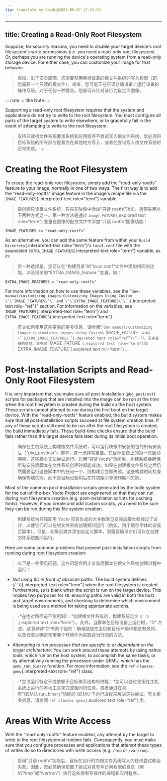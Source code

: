 ```yaml
---
tip: translate by baidu@2023-06-07 17:15:55
...
```

---
title: Creating a Read-Only Root Filesystem
-------------------------------------------

Suppose, for security reasons, you need to disable your target device\'s root filesystem\'s write permissions (i.e. you need a read-only root filesystem). Or, perhaps you are running the device\'s operating system from a read-only storage device. For either case, you can customize your image for that behavior.

> 假设，出于安全原因，您需要禁用目标设备的根文件系统的写入权限（即，您需要一个只读的根文件）。或者，您可能正在只读存储设备上运行设备的操作系统。对于任何一种情况，您都可以针对该行为自定义图像。

::: note
::: title
Note
:::

Supporting a read-only root filesystem requires that the system and applications do not try to write to the root filesystem. You must configure all parts of the target system to write elsewhere, or to gracefully fail in the event of attempting to write to the root filesystem.

> 支持只读根文件系统要求系统和应用程序不尝试写入根文件系统。您必须将目标系统的所有部分配置为在其他地方写入，或者在尝试写入根文件系统时正常失败。
> :::

# Creating the Root Filesystem

To create the read-only root filesystem, simply add the \"read-only-rootfs\" feature to your image, normally in one of two ways. The first way is to add the \"read-only-rootfs\" image feature in the image\'s recipe file via the `IMAGE_FEATURES`{.interpreted-text role="term"} variable:

> 要创建只读根文件系统，只需在映像中添加“只读 rootfs”功能，通常采用以下两种方式之一。第一种方法是通过 `image_FATURE`｛.explored text role=“term”｝变量在图像的配方文件中添加“只读 rootfs”图像功能：

```
IMAGE_FEATURES += "read-only-rootfs"
```

As an alternative, you can add the same feature from within your `Build Directory`{.interpreted-text role="term"}\'s `local.conf` file with the associated `EXTRA_IMAGE_FEATURES`{.interpreted-text role="term"} variable, as in:

> 另一种选择是，您可以在“构建目录”的“local.conf”文件中添加相同的功能，以及相关的“EXTRA_IMAGE_feature`”变量，如：

```
EXTRA_IMAGE_FEATURES = "read-only-rootfs"
```

For more information on how to use these variables, see the \"``dev-manual/customizing-images:Customizing Images Using Custom \`\`IMAGE_FEATURES\`\` and \`\`EXTRA_IMAGE_FEATURES\`\` ``{.interpreted-text role="ref"}\" section. For information on the variables, see `IMAGE_FEATURES`{.interpreted-text role="term"} and `EXTRA_IMAGE_FEATURES`{.interpreted-text role="term"}.

> 有关如何使用这些变量的更多信息，请参阅\“`dev manual/customizing images:customizing images Using Custom\`\`IMAGE_FATURE\`\` and `\``EXTRA_IMAGE_FEATURE\ `\``{.depreted text role=“ref”}\”一节。有关变量的信息，请参阅` IMAGE_FATURE `｛.explored text role=“term”｝和` EXTRA_IMAGE_FEATURE`{.explered text rol=“term“｝。

# Post-Installation Scripts and Read-Only Root Filesystem

It is very important that you make sure all post-Installation (`pkg_postinst`) scripts for packages that are installed into the image can be run at the time when the root filesystem is created during the build on the host system. These scripts cannot attempt to run during the first boot on the target device. With the \"read-only-rootfs\" feature enabled, the build system makes sure that all post-installation scripts succeed at file system creation time. If any of these scripts still need to be run after the root filesystem is created, the build immediately fails. These build-time checks ensure that the build fails rather than the target device fails later during its initial boot operation.

> 确保在主机系统上构建根文件系统时，可以运行映像中安装的包的所有安装后（“pkg_postinst”）脚本，这一点非常重要。在目标设备上的第一次启动期间，这些脚本无法尝试运行。启用“只读 rootfs”功能后，构建系统会确保所有安装后脚本在文件系统创建时都能成功。如果在创建根文件系统之后仍然需要运行这些脚本中的任何一个，则构建会立即失败。这些构建时间检查确保构建失败，而不是目标设备稍后在其初始引导操作期间失败。

Most of the common post-installation scripts generated by the build system for the out-of-the-box Yocto Project are engineered so that they can run during root filesystem creation (e.g. post-installation scripts for caching fonts). However, if you create and add custom scripts, you need to be sure they can be run during this file system creation.

> 构建系统为开箱即用 Yocto 项目生成的大多数常见安装后脚本都经过了设计，以便它们可以在根文件系统创建期间运行（例如，用于缓存字体的安装后脚本）。但是，如果创建并添加自定义脚本，则需要确保它们可以在创建文件系统期间运行。

Here are some common problems that prevent post-installation scripts from running during root filesystem creation:

> 以下是一些常见问题，这些问题会阻止安装后脚本在根文件系统创建过程中运行：

- *Not using \$D in front of absolute paths:* The build system defines `$``D`{.interpreted-text role="term"} when the root filesystem is created. Furthermore, `$D` is blank when the script is run on the target device. This implies two purposes for `$D`: ensuring paths are valid in both the host and target environments, and checking to determine which environment is being used as a method for taking appropriate actions.

> -*在绝对路径前不使用\$D：*创建根文件系统时，构建系统定义 `$``D`｛.explored text role=“term”｝。此外，当脚本在目标设备上运行时，“$D”为空。这意味着“$D”有两个目的：确保路径在主机和目标环境中都是有效的，以及检查以确定使用哪个环境作为采取适当行动的方法。

- *Attempting to run processes that are specific to or dependent on the target architecture:* You can work around these attempts by using native tools, which run on the host system, to accomplish the same tasks, or by alternatively running the processes under QEMU, which has the `qemu_run_binary` function. For more information, see the `ref-classes-qemu`{.interpreted-text role="ref"} class.

> -*尝试运行特定于或依赖于目标体系结构的进程：*您可以通过使用在主机系统上运行的本地工具来完成相同的任务，或者通过在具有“QEMU_run_binary”功能的 QEMU 下运行进程来解决这些尝试。有关更多信息，请参阅 `ref classes qemu`｛.explored text role=“ref”｝类。

# Areas With Write Access

With the \"read-only-rootfs\" feature enabled, any attempt by the target to write to the root filesystem at runtime fails. Consequently, you must make sure that you configure processes and applications that attempt these types of writes do so to directories with write access (e.g. `/tmp` or `/var/run`).

> 启用“只读 rootfs”功能后，目标在运行时向根文件系统写入的任何尝试都会失败。因此，您必须确保配置了尝试对具有写访问权限的目录（例如“/tmp”或“/var/run”）执行这些类型写操作的进程和应用程序。
